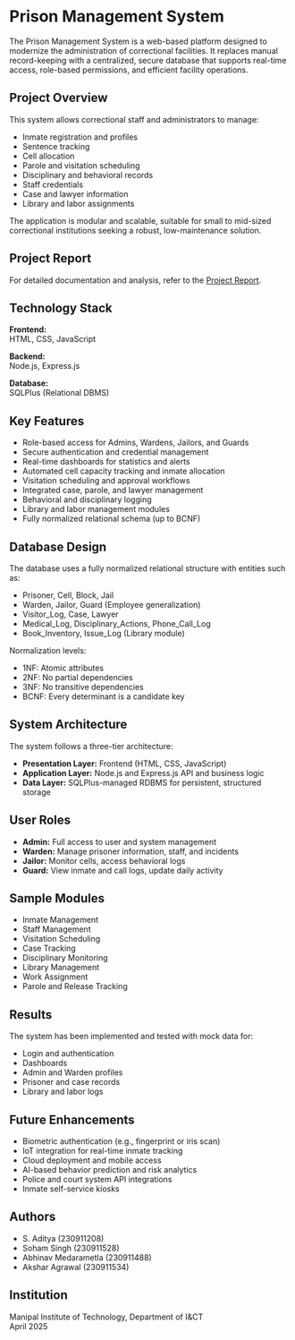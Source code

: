 # Prison Management System

The Prison Management System is a web-based platform designed to modernize the administration of correctional facilities. It replaces manual record-keeping with a centralized, secure database that supports real-time access, role-based permissions, and efficient facility operations.

## Project Overview

This system allows correctional staff and administrators to manage:
- Inmate registration and profiles
- Sentence tracking
- Cell allocation
- Parole and visitation scheduling
- Disciplinary and behavioral records
- Staff credentials
- Case and lawyer information
- Library and labor assignments

The application is modular and scalable, suitable for small to mid-sized correctional institutions seeking a robust, low-maintenance solution.

## Project Report

For detailed documentation and analysis, refer to the [Project Report](https://docs.google.com/document/d/1fdqVWQo-CYJJzd1Lyrjf8fKkTsQSv_9FoGKKS06aUTQ/edit?usp=sharing).


## Technology Stack

**Frontend:**  
HTML, CSS, JavaScript

**Backend:**  
Node.js, Express.js

**Database:**  
SQLPlus (Relational DBMS)

## Key Features

- Role-based access for Admins, Wardens, Jailors, and Guards
- Secure authentication and credential management
- Real-time dashboards for statistics and alerts
- Automated cell capacity tracking and inmate allocation
- Visitation scheduling and approval workflows
- Integrated case, parole, and lawyer management
- Behavioral and disciplinary logging
- Library and labor management modules
- Fully normalized relational schema (up to BCNF)

## Database Design

The database uses a fully normalized relational structure with entities such as:
- Prisoner, Cell, Block, Jail
- Warden, Jailor, Guard (Employee generalization)
- Visitor_Log, Case, Lawyer
- Medical_Log, Disciplinary_Actions, Phone_Call_Log
- Book_Inventory, Issue_Log (Library module)

Normalization levels:
- 1NF: Atomic attributes
- 2NF: No partial dependencies
- 3NF: No transitive dependencies
- BCNF: Every determinant is a candidate key

## System Architecture

The system follows a three-tier architecture:
- **Presentation Layer:** Frontend (HTML, CSS, JavaScript)
- **Application Layer:** Node.js and Express.js API and business logic
- **Data Layer:** SQLPlus-managed RDBMS for persistent, structured storage

## User Roles

- **Admin:** Full access to user and system management
- **Warden:** Manage prisoner information, staff, and incidents
- **Jailor:** Monitor cells, access behavioral logs
- **Guard:** View inmate and call logs, update daily activity

## Sample Modules

- Inmate Management
- Staff Management
- Visitation Scheduling
- Case Tracking
- Disciplinary Monitoring
- Library Management
- Work Assignment
- Parole and Release Tracking

## Results

The system has been implemented and tested with mock data for:
- Login and authentication
- Dashboards
- Admin and Warden profiles
- Prisoner and case records
- Library and labor logs

## Future Enhancements

- Biometric authentication (e.g., fingerprint or iris scan)
- IoT integration for real-time inmate tracking
- Cloud deployment and mobile access
- AI-based behavior prediction and risk analytics
- Police and court system API integrations
- Inmate self-service kiosks

## Authors

- S. Aditya (230911208)
- Soham Singh (230911528)
- Abhinav Medarametla (230911488)
- Akshar Agrawal (230911534)

## Institution

Manipal Institute of Technology, Department of I&CT  
April 2025


